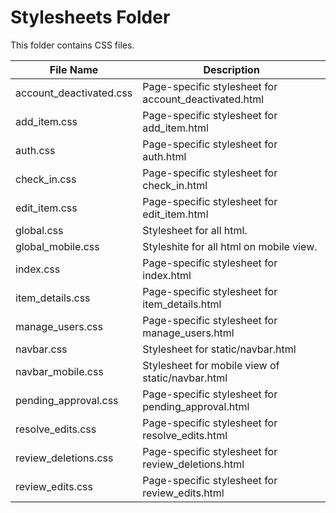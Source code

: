 # Stylesheets Folder

This folder contains CSS files.


| File Name                   | Description                                           |
|-----------------------------|-------------------------------------------------------|
| account_deactivated.css     | Page-specific stylesheet for account_deactivated.html |
| add_item.css                | Page-specific stylesheet for add_item.html            |
| auth.css                    | Page-specific stylesheet for auth.html                |
| check_in.css                | Page-specific stylesheet for check_in.html            |
| edit_item.css               | Page-specific stylesheet for edit_item.html           |
| global.css                  | Stylesheet for all html.                              |
| global_mobile.css           | Styleshite for all html on mobile view.               |
| index.css                   | Page-specific stylesheet for index.html               |
| item_details.css            | Page-specific stylesheet for item_details.html        |
| manage_users.css            | Page-specific stylesheet for manage_users.html        |
| navbar.css                  | Stylesheet for static/navbar.html                     |
| navbar_mobile.css           | Stylesheet for mobile view of static/navbar.html      |
| pending_approval.css        | Page-specific stylesheet for pending_approval.html    |
| resolve_edits.css           | Page-specific stylesheet for resolve_edits.html       |
| review_deletions.css        | Page-specific stylesheet for review_deletions.html    |
| review_edits.css            | Page-specific stylesheet for review_edits.html        |

